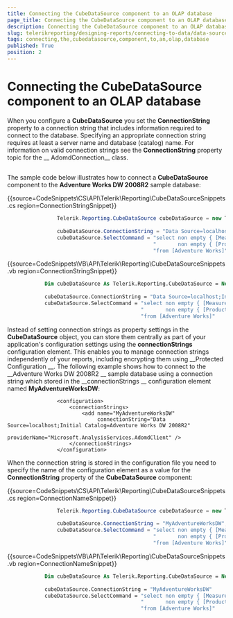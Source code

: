 ```yaml
---
title: Connecting the CubeDataSource component to an OLAP database
page_title: Connecting the CubeDataSource component to an OLAP database | for Telerik Reporting Documentation
description: Connecting the CubeDataSource component to an OLAP database
slug: telerikreporting/designing-reports/connecting-to-data/data-source-components/cubedatasource-component/connecting-the-cubedatasource-component-to-an-olap-database
tags: connecting,the,cubedatasource,component,to,an,olap,database
published: True
position: 2
---
```


# Connecting the CubeDataSource component to an OLAP database



When you configure a __CubeDataSource__ you set the __ConnectionString__
				property to a connection string that includes information required to connect to the database. Specifying an
				appropriate connection string requires at least a server name and database (catalog) name. For information on
				valid connection strings see the __ConnectionString__ property topic for the __
				AdomdConnection__ class.
			

## 

The sample code below illustrates how to connect a __CubeDataSource__ component to
					the __Adventure Works DW 2008R2__ sample database:
				

{{source=CodeSnippets\CS\API\Telerik\Reporting\CubeDataSourceSnippets.cs region=ConnectionStringSnippet}}
````c#
	            Telerik.Reporting.CubeDataSource cubeDataSource = new Telerik.Reporting.CubeDataSource();
	
	            cubeDataSource.ConnectionString = "Data Source=localhost;Initial Catalog=Adventure Works DW 2008R2";
	            cubeDataSource.SelectCommand = "select non empty { [Measures].[Sales Amount] } on columns, " +
	                                           "       non empty { [Product].[Category].[Category] } on rows " +
	                                           "from [Adventure Works]";
````



{{source=CodeSnippets\VB\API\Telerik\Reporting\CubeDataSourceSnippets.vb region=ConnectionStringSnippet}}
````vb
	        Dim cubeDataSource As Telerik.Reporting.CubeDataSource = New Telerik.Reporting.CubeDataSource()
	
	        cubeDataSource.ConnectionString = "Data Source=localhost;Initial Catalog=Adventure Works DW 2008R2"
	        cubeDataSource.SelectCommand = "select non empty { [Measures].[Sales Amount] } on columns, " & _
	                                       "       non empty { [Product].[Category].[Category] } on rows " & _
	                                       "from [Adventure Works]"
````



Instead of setting connection strings as property settings in the __CubeDataSource__
					object, you can store them centrally as part of your application's configuration settings using the
					__connectionStrings__ configuration element. This enables you to manage connection
					strings independently of your reports, including encrypting them using __Protected Configuration
					__. The following example shows how to connect to the __Adventure Works DW 2008R2
					__ sample database using a connection string which stored in the __connectionStrings
					__ configuration element named __MyAdventureWorksDW__:
				

	
					<configuration>
						<connectionStrings>
							<add name="MyAdventureWorksDW"
								 connectionString="Data Source=localhost;Initial Catalog=Adventure Works DW 2008R2"
								 providerName="Microsoft.AnalysisServices.AdomdClient" />
						</connectionStrings>
					</configuration>
				



When the connection string is stored in the configuration file you need to specify the name of the
					configuration element as a value for the __ConnectionString__ property of the
					__CubeDataSource__ component:
				

{{source=CodeSnippets\CS\API\Telerik\Reporting\CubeDataSourceSnippets.cs region=ConnectionNameSnippet}}
````c#
	            Telerik.Reporting.CubeDataSource cubeDataSource = new Telerik.Reporting.CubeDataSource();
	
	            cubeDataSource.ConnectionString = "MyAdventureWorksDW";
	            cubeDataSource.SelectCommand = "select non empty { [Measures].[Sales Amount] } on columns, " +
	                                           "       non empty { [Product].[Category].[Category] } on rows " +
	                                           "from [Adventure Works]";
````



{{source=CodeSnippets\VB\API\Telerik\Reporting\CubeDataSourceSnippets.vb region=ConnectionNameSnippet}}
````vb
	        Dim cubeDataSource As Telerik.Reporting.CubeDataSource = New Telerik.Reporting.CubeDataSource()
	
	        cubeDataSource.ConnectionString = "MyAdventureWorksDW"
	        cubeDataSource.SelectCommand = "select non empty { [Measures].[Sales Amount] } on columns, " & _
	                                       "       non empty { [Product].[Category].[Category] } on rows " & _
	                                       "from [Adventure Works]"
````


